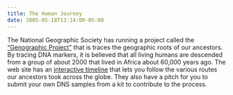 ```yaml
---
title: The Human Journey
date: 2005-05-18T13:14:00-05:00
---
```

The National Geographic Society has running a project called the [&#8220;Genographic Project&#8221;](http://www3.nationalgeographic.com/genographic/) that is traces the geographic roots of our ancestors. By tracing DNA markers, it is believed that all living humans are descended from a group of about 2000 that lived in Africa about 60,000 years ago. The web site has an [interactive timeline](http://www3.nationalgeographic.com/genographic/atlas.html) that lets you follow the various routes our ancestors took across the globe. They also have a pitch for you to submit your own DNS samples from a kit to contribute to the process.
